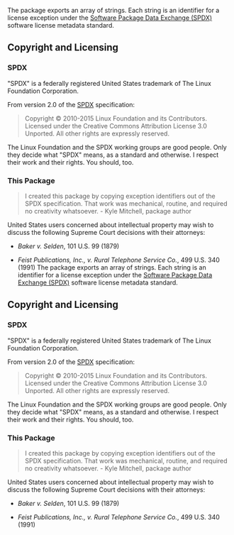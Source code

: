 The package exports an array of strings. Each string is an identifier
for a license exception under the [Software Package Data Exchange
(SPDX)][SPDX] software license metadata standard.

[SPDX]: https://spdx.org

## Copyright and Licensing

### SPDX

"SPDX" is a federally registered United States trademark of The Linux
Foundation Corporation.

From version 2.0 of the [SPDX] specification:

> Copyright © 2010-2015 Linux Foundation and its Contributors. Licensed
> under the Creative Commons Attribution License 3.0 Unported. All other
> rights are expressly reserved.

The Linux Foundation and the SPDX working groups are good people. Only
they decide what "SPDX" means, as a standard and otherwise. I respect
their work and their rights. You should, too.

### This Package

> I created this package by copying exception identifiers out of the
> SPDX specification. That work was mechanical, routine, and required no
> creativity whatsoever. - Kyle Mitchell, package author

United States users concerned about intellectual property may wish to
discuss the following Supreme Court decisions with their attorneys:

- _Baker v. Selden_, 101 U.S. 99 (1879)

- _Feist Publications, Inc., v. Rural Telephone Service Co._,
  499 U.S. 340 (1991)
The package exports an array of strings. Each string is an identifier
for a license exception under the [Software Package Data Exchange
(SPDX)][SPDX] software license metadata standard.

[SPDX]: https://spdx.org

## Copyright and Licensing

### SPDX

"SPDX" is a federally registered United States trademark of The Linux
Foundation Corporation.

From version 2.0 of the [SPDX] specification:

> Copyright © 2010-2015 Linux Foundation and its Contributors. Licensed
> under the Creative Commons Attribution License 3.0 Unported. All other
> rights are expressly reserved.

The Linux Foundation and the SPDX working groups are good people. Only
they decide what "SPDX" means, as a standard and otherwise. I respect
their work and their rights. You should, too.

### This Package

> I created this package by copying exception identifiers out of the
> SPDX specification. That work was mechanical, routine, and required no
> creativity whatsoever. - Kyle Mitchell, package author

United States users concerned about intellectual property may wish to
discuss the following Supreme Court decisions with their attorneys:

- _Baker v. Selden_, 101 U.S. 99 (1879)

- _Feist Publications, Inc., v. Rural Telephone Service Co._,
  499 U.S. 340 (1991)
